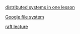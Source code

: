 
[distributed systems in one lesson](https://www.youtube.com/watch?v=OJwp4kroTM8)

[Google file system](https://zhuanlan.zhihu.com/p/28155582)


[raft lecture](https://www.youtube.com/watch?v=YbZ3zDzDnrw&ab_channel=DiegoOngaro)
